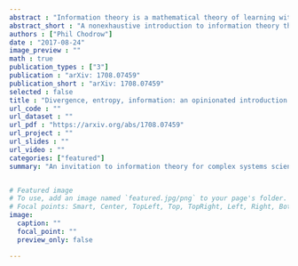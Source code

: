 ```yaml
---
abstract : "Information theory is a mathematical theory of learning with deep connections with topics as diverse as artificial intelligence, statistical physics, and biological evolution. Many primers on the topic paint a broad picture with relatively little mathematical sophistication, while many others develop specific application areas in detail. In contrast, these informal notes aim to outline some elements of the information-theoretic way of thinking, by cutting a rapid and interesting path through some of the theory's foundational concepts and theorems. They are aimed at practicing systems scientists who are interested in exploring potential connections between information theory and their own fields. The main mathematical prerequisite for the notes is comfort with elementary probability, including sample spaces, conditioning, and expectations.  We take the Kullback-Leibler divergence as our foundational concept, and then proceed to develop the entropy and mutual information. We discuss some of the main foundational results, including the Chernoff bounds as a characterization of the divergence; Gibbs' Theorem; and the Data Processing Inequality. A recurring theme is that the definitions of information theory support natural theorems that sound obvious when translated into English. More pithily, information theory makes common sense precise. Since the focus of the notes is not primarily on technical details, proofs are provided only where the relevant techniques are illustrative of broader themes. Otherwise, proofs and intriguing tangents are referenced in liberally-sprinkled footnotes. The notes close with a highly nonexhaustive list of references to resources and other perspectives on the field."
abstract_short : "A nonexhaustive introduction to information theory that emphasizes the mathematics of learning, and its connections to statistics and physics."
authors : ["Phil Chodrow"]
date : "2017-08-24"
image_preview : ""
math : true
publication_types : ["3"]
publication : "arXiv: 1708.07459"
publication_short : "arXiv: 1708.07459"
selected : false
title : "Divergence, entropy, information: an opinionated introduction to information theory"
url_code : ""
url_dataset : ""
url_pdf : "https://arxiv.org/abs/1708.07459"
url_project : ""
url_slides : ""
url_video : ""
categories: ["featured"]
summary: "An invitation to information theory for complex systems scientists and other nonspecialists."


# Featured image
# To use, add an image named `featured.jpg/png` to your page's folder. 
# Focal points: Smart, Center, TopLeft, Top, TopRight, Left, Right, BottomLeft, Bottom, BottomRight.
image:
  caption: ""
  focal_point: ""
  preview_only: false

---
```



